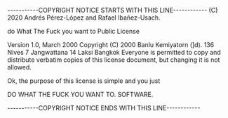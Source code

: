 -----------COPYRIGHT NOTICE STARTS WITH THIS LINE------------
(C) 2020 Andrés Pérez-López and Rafael Ibañez-Usach.

do What The Fuck you want to Public License

Version 1.0, March 2000
Copyright (C) 2000 Banlu Kemiyatorn (]d).
136 Nives 7 Jangwattana 14 Laksi Bangkok
Everyone is permitted to copy and distribute verbatim copies
of this license document, but changing it is not allowed.

Ok, the purpose of this license is simple
and you just

DO WHAT THE FUCK YOU WANT TO.
SOFTWARE.

-----------COPYRIGHT NOTICE ENDS WITH THIS LINE------------